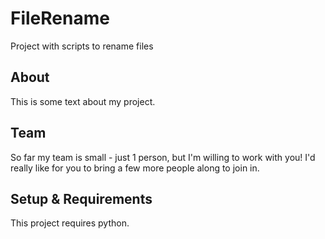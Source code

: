 # FileRename
Project with scripts to rename files


## About
This is some text about my project.

## Team
So far my team is small - just 1 person, but I'm willing to work with you!
I'd really like for you to bring a few more people along to join in.

## Setup & Requirements
This project requires python.
